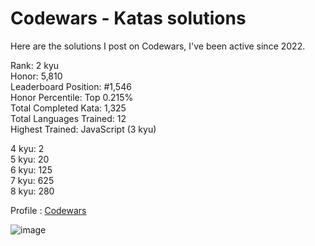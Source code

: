 # Codewars - Katas solutions

Here are the solutions I post on Codewars, I've been active since 2022.

Rank: 2 kyu  
Honor: 5,810  
Leaderboard Position: #1,546  
Honor Percentile: Top 0.215%  
Total Completed Kata: 1,325  
Total Languages Trained: 12  
Highest Trained: JavaScript (3 kyu)

4 kyu: 2  
5 kyu: 20  
6 kyu: 125  
7 kyu: 625  
8 kyu: 280  

Profile : [Codewars](https://www.codewars.com/users/Sancti0n)

![image](https://www.codewars.com/users/Sancti0n/badges/large)